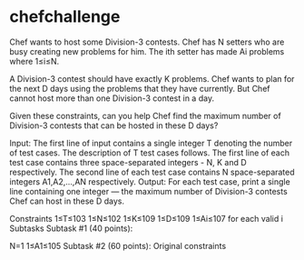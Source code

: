 # chefchallenge
Chef wants to host some Division-3 contests. Chef has N setters who are busy creating new problems for him. The ith setter has made Ai problems where 1≤i≤N.

A Division-3 contest should have exactly K problems. Chef wants to plan for the next D days using the problems that they have currently. But Chef cannot host more than one Division-3 contest in a day.

Given these constraints, can you help Chef find the maximum number of Division-3 contests that can be hosted in these D days?

Input:
The first line of input contains a single integer T denoting the number of test cases. The description of T test cases follows.
The first line of each test case contains three space-separated integers - N, K and D respectively.
The second line of each test case contains N space-separated integers A1,A2,…,AN respectively.
Output:
For each test case, print a single line containing one integer ― the maximum number of Division-3 contests Chef can host in these D days.

Constraints
1≤T≤103
1≤N≤102
1≤K≤109
1≤D≤109
1≤Ai≤107 for each valid i
Subtasks
Subtask #1 (40 points):

N=1
1≤A1≤105
Subtask #2 (60 points): Original constraints
